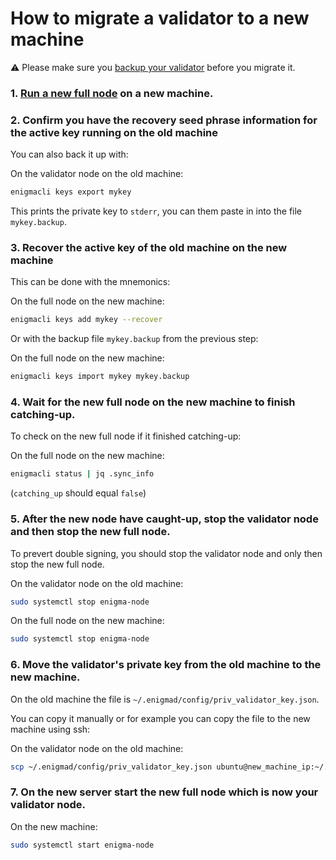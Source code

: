 # How to migrate a validator to a new machine

:warning: Please make sure you [backup your validator](/docs/validators-and-full-nodes/backup-a-validator.md) before you migrate it.

### 1. [Run a new full node](/docs/validators-and-full-nodes/run-full-node-mainnet.md) on a new machine.

### 2. Confirm you have the recovery seed phrase information for the active key running on the old machine

You can also back it up with:

On the validator node on the old machine:

```bash
enigmacli keys export mykey
```

This prints the private key to `stderr`, you can them paste in into the file `mykey.backup`.

### 3. Recover the active key of the old machine on the new machine

This can be done with the mnemonics:

On the full node on the new machine:

```bash
enigmacli keys add mykey --recover
```

Or with the backup file `mykey.backup` from the previous step:

On the full node on the new machine:

```bash
enigmacli keys import mykey mykey.backup
```

### 4. Wait for the new full node on the new machine to finish catching-up.

To check on the new full node if it finished catching-up:

On the full node on the new machine:

```bash
enigmacli status | jq .sync_info
```

(`catching_up` should equal `false`)

### 5. After the new node have caught-up, stop the validator node and then stop the new full node.

To prevert double signing, you should stop the validator node and only then stop the new full node.

On the validator node on the old machine:

```bash
sudo systemctl stop enigma-node
```

On the full node on the new machine:

```bash
sudo systemctl stop enigma-node
```

### 6. Move the validator's private key from the old machine to the new machine.

On the old machine the file is `~/.enigmad/config/priv_validator_key.json`.

You can copy it manually or for example you can copy the file to the new machine using ssh:

On the validator node on the old machine:

```bash
scp ~/.enigmad/config/priv_validator_key.json ubuntu@new_machine_ip:~/.enigmad/config/priv_validator_key.json
```

### 7. On the new server start the new full node which is now your validator node.

On the new machine:

```bash
sudo systemctl start enigma-node
```
